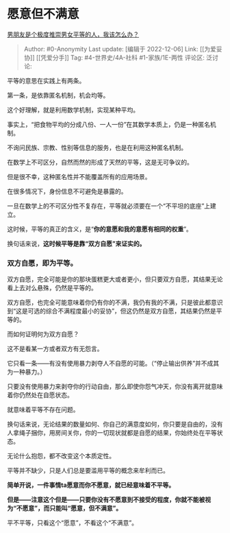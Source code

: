 # 愿意但不满意
[男朋友是个极度推崇男女平等的人，我该怎么办？](https://www.zhihu.com/question/329600375/answer/2789368344)

> Author: #0-Anonymity
> Last update: [编辑于 2022-12-06]
> Link: [[为爱妥协]] [[凭爱分手]]
> Tag: #4-世界史/4A-社科 #1-家族/1E-两性
> 评论区:
> 泛讨论:

平等的意思在实践上有两条。

第一条，是依靠匿名机制，机会均等。

这个好理解，就是利用数学机制，实现某种平均。

事实上，“把食物平均的分成八份、一人一份”在其数学本质上，仍是一种匿名机制。

不询问民族、宗教、性别等信息的服务，也是在利用这种匿名机制。

在数学上不可区分，自然而然的形成了天然的平等，这是无可争议的。

但是很不幸，这种匿名性并不能覆盖所有的应用场景。

在很多情况下，身份信息不可避免是暴露的。

一旦在数学上的不可区分性不复存在，平等就必须要在一个“不平坦的底座”上建立。

这时候，平等的真正的含义，是“**你的意愿和我的意愿有相同的权重**”。

换句话来说，**这时候平等是靠“双方自愿”来证实的。**

### 双方自愿，即为平等。

双方自愿，完全可能是你的那块蛋糕更大或者更小，但只要双方自愿，其结果无论看上去对么悬殊，仍然是平等的。

双方自愿，也完全可能意味着你仍有你的不满，我仍有我的不满，只是彼此都意识到“这是可选的综合不满程度最小的妥协”，但这仍然是双方自愿，其结果仍然是平等的。

而如何证明何为双方自愿？

这不是看某一方或者双方有无怨言。

它只看一条——有没有使用暴力剥夺人不自愿的可能。（“停止输出供养”并不成其为一种暴力。）

只要没有使用暴力来剥夺你的行动自由，那么即使你怨气冲天，你没有离开就意味着你仍然处在自愿状态。

就意味着平等不存在问题。

换句话来说，无论结果的数量如何、你自己的满意度如何，你只要是自由的，没有人拿绳子捆你，用房间关你，你的一切现状就都是自愿的结果，你始终处在平等状态。

无论什么抱怨，都不改变这个本质定性。

平等并不缺少，只是人们总是要滥用平等的概念来牟利而已。

**简单开说，一件事情ta愿意而你不愿意，就已经意味着不平等。**

**但是——注意这个但是——只要你没有不愿意到不接受的程度，你就不能被视为“不愿意”，而只能叫“愿意，但不满意”。**

平不平等，只看这个“愿意”，不看这个“不满意”。
